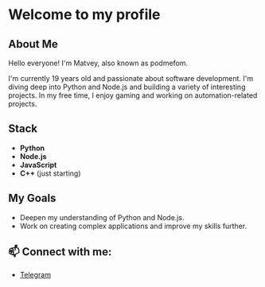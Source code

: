 # Welcome to my profile

## About Me
Hello everyone! I'm Matvey, also known as podmefom.

I'm currently 19 years old and passionate about software development. I'm diving deep into Python and Node.js and building a variety of interesting projects. In my free time, I enjoy gaming and working on automation-related projects.

## Stack
- **Python**
- **Node.js**
- **JavaScript**
- **C++** (just starting)

## My Goals
- Deepen my understanding of Python and Node.js.
- Work on creating complex applications and improve my skills further.

## 📫 Connect with me:
- [Telegram](https://t.me/ebetEBY) 
